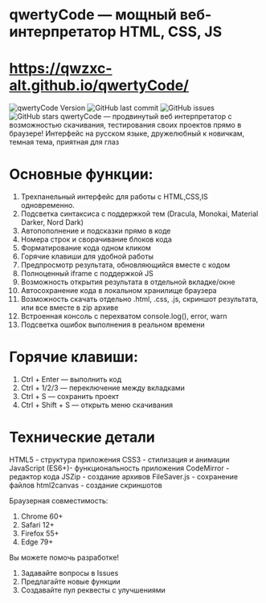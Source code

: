 # qwertyCode — мощный веб-интерпретатор HTML, CSS, JS
# https://qwzxc-alt.github.io/qwertyCode/
![qwertyCode Version](https://img.shields.io/badge/qwertyCode-v2.0-blue)
![GitHub last commit](https://img.shields.io/github/last-commit/username/qwertycode)
![GitHub issues](https://img.shields.io/github/issues/username/qwertycode)
![GitHub stars](https://img.shields.io/github/stars/username/qwertycode?style=social)
qwertyCode — продвинутый веб интерпретатор с возможностью скачивания, тестирования своих проектов прямо в браузере!
Интерфейс на русском языке, дружелюбный к новичкам, темная тема, приятная для глаз

# Основные функции:
1. Трехпанельный интерфейс для работы с HTML,CSS,IS одновременно.
2. Подсветка синтаксиса с поддержкой тем (Dracula, Monokai, Material Darker, Nord Dark)
3. Автопополнение и подсказки прямо в коде
4. Номера строк и сворачивание блоков кода
5. Форматирование кода одном кликом
6. Горячие клавиши для удобной работы
7. Предпросмотр результата, обновляющийся вместе с кодом
8. Полноценный iframe с поддержкой JS
9. Возможность открытия результата в отдельной вкладке/окне
10. Автосохранение кода в локальном хранилище браузера
11. Возможность скачать отдельно .html, .css, .js, скриншот результата, или все вместе в zip архиве
12. Встроенная консоль с перехватом console.log(), error, warn
13. Подсветка ошибок выполнения в реальном времени

# Горячие клавиши:
1. Ctrl + Enter — выполнить код
2. Ctrl  + 1/2/3 — переключение между вкладками
3. Ctrl + S — сохранить проект
4. Ctrl + Shift + S — открыть меню скачивания

# Технические детали
HTML5 - структура приложения
CSS3 - стилизация и анимации
JavaScript (ES6+)- функциональность приложения
CodeMirror - редактор кода
JSZip - создание архивов
FileSaver.js - сохранение файлов
html2canvas - создание скриншотов

Браузерная совместимость:
1. Chrome 60+
2. Safari 12+
3. Firefox 55+
4. Edge 79+

Вы можете помочь разработке!
1. Задавайте вопросы в Issues
2. Предлагайте новые функции
3. Создавайте пул реквесты с улучшениями
